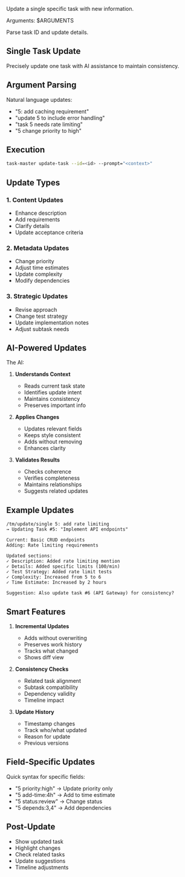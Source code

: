 Update a single specific task with new information.

Arguments: $ARGUMENTS

Parse task ID and update details.

## Single Task Update

Precisely update one task with AI assistance to maintain consistency.

## Argument Parsing

Natural language updates:
- "5: add caching requirement"
- "update 5 to include error handling"
- "task 5 needs rate limiting"
- "5 change priority to high"

## Execution

```bash
task-master update-task --id=<id> --prompt="<context>"
```

## Update Types

### 1. **Content Updates**
- Enhance description
- Add requirements
- Clarify details
- Update acceptance criteria

### 2. **Metadata Updates**
- Change priority
- Adjust time estimates
- Update complexity
- Modify dependencies

### 3. **Strategic Updates**
- Revise approach
- Change test strategy
- Update implementation notes
- Adjust subtask needs

## AI-Powered Updates

The AI:
1. **Understands Context**
   - Reads current task state
   - Identifies update intent
   - Maintains consistency
   - Preserves important info

2. **Applies Changes**
   - Updates relevant fields
   - Keeps style consistent
   - Adds without removing
   - Enhances clarity

3. **Validates Results**
   - Checks coherence
   - Verifies completeness
   - Maintains relationships
   - Suggests related updates

## Example Updates

```
/tm/update/single 5: add rate limiting
→ Updating Task #5: "Implement API endpoints"

Current: Basic CRUD endpoints
Adding: Rate limiting requirements

Updated sections:
✓ Description: Added rate limiting mention
✓ Details: Added specific limits (100/min)
✓ Test Strategy: Added rate limit tests
✓ Complexity: Increased from 5 to 6
✓ Time Estimate: Increased by 2 hours

Suggestion: Also update task #6 (API Gateway) for consistency?
```

## Smart Features

1. **Incremental Updates**
   - Adds without overwriting
   - Preserves work history
   - Tracks what changed
   - Shows diff view

2. **Consistency Checks**
   - Related task alignment
   - Subtask compatibility
   - Dependency validity
   - Timeline impact

3. **Update History**
   - Timestamp changes
   - Track who/what updated
   - Reason for update
   - Previous versions

## Field-Specific Updates

Quick syntax for specific fields:
- "5 priority:high" → Update priority only
- "5 add-time:4h" → Add to time estimate
- "5 status:review" → Change status
- "5 depends:3,4" → Add dependencies

## Post-Update

- Show updated task
- Highlight changes
- Check related tasks
- Update suggestions
- Timeline adjustments